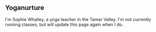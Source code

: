 ## Yoganurture

I'm Sophie Whalley, a yoga teacher in the Tamar Valley. I'm not currently running classes, but will update this page again when I do.
